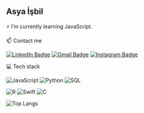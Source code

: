 ## Asya İşbil

⚡ I’m currently learning JavaScript.

<!--
📊 I use SQL daily. 
-->

📫 Contact me

[![LinkedIn Badge](https://img.shields.io/badge/-LinkedIn-0077B5?style=flat-square&logo=LinkedIn&logoColor=white)](https://www.linkedin.com/in/asya-isbil/)
[![Gmail Badge](https://img.shields.io/badge/-Gmail-D14836?style=flat-square&logo=Gmail&logoColor=white)](mailto:asyaisbill@gmail.com)
[![Instagram Badge](https://img.shields.io/badge/-Instagram-E4405F?style=flat-square&logo=Instagram&logoColor=white)](https://www.instagram.com/commentlines/)  

<!--
## 📚 Recommended Learning Resources
- [Python Docs](https://docs.python.org/3/)  
- [SQL Tutorial](https://www.w3schools.com/sql/)  
- [JavaScript Guide](https://developer.mozilla.org/en-US/docs/Web/JavaScript/Guide)


I would appreciate it if you could follow my Instagram account, where I share what I learn about programming.
-->
<!--
**asyaisbil/asyaisbil** is a ✨ _special_ ✨ repository because its `README.md` (this file) appears on your GitHub profile.

Here are some ideas to get you started:

- 🔭 I’m currently working on ...
- 🌱 I’m currently learning ...
- 👯 I’m looking to collaborate on ...
- 🤔 I’m looking for help with ...
- 💬 Ask me about ...
- 📫 How to reach me: ...
- 😄 Pronouns: ...
- ⚡ Fun fact: ...
-->

💻 Tech stack 

![JavaScript](https://img.shields.io/badge/JavaScript-F7DF1E?style=for-the-badge&logo=javascript&logoColor=black)
![Python](https://img.shields.io/badge/Python-3776AB?style=for-the-badge&logo=python&logoColor=white)
![SQL](https://img.shields.io/badge/SQL-4479A1?style=for-the-badge&logo=postgresql&logoColor=white)

![R](https://img.shields.io/badge/R-276DC3?style=for-the-badge&logo=r&logoColor=white)
![Swift](https://img.shields.io/badge/Swift-FA7343?style=for-the-badge&logo=swift&logoColor=white)
![C](https://img.shields.io/badge/C-A8B9CC?style=for-the-badge&logo=c&logoColor=white)


![Top Langs](https://github-readme-stats.vercel.app/api/top-langs/?username=asyaisbil&layout=compact&theme=light)

<!--

## 🚀 Featured Projects
- [Project 1](https://github.com/kullanici-adiniz/proje1) - Açıklama
- [Project 2](https://github.com/kullanici-adiniz/proje2) - Açıklama

## 📝 Blog Posts
- [Yazı 1 Başlığı](https://medium.com/@kullaniciadiniz)
- [Yazı 2 Başlığı](https://medium.com/@kullaniciadiniz)

total streak
![GitHub Streak](https://streak-stats.demolab.com?user=asyaisbil&theme=radical)


total contributions, total star vs gösteriyor.
![GitHub Stats](https://github-readme-stats.vercel.app/api?username=asyaisbil&show_icons=true&theme=radical)


profilimde hangi dil hangi oranda kullanılmış grafiği
![Top Langs](https://github-readme-stats.vercel.app/api/top-langs/?username=asyaisbil&layout=compact)

## 🏆 GitHub Trophies (github rozetlerim)
![Trophies](https://github-profile-trophy.vercel.app/?username=asyaisbil&theme=light)

dillerin ikonlarının gelişmiş halleri
<img src="https://cdn.jsdelivr.net/gh/devicons/devicon/icons/python/python-original.svg" width="40" height="40"/>  
<img src="https://cdn.jsdelivr.net/gh/devicons/devicon/icons/javascript/javascript-original.svg" width="40" height="40"/>
-->
